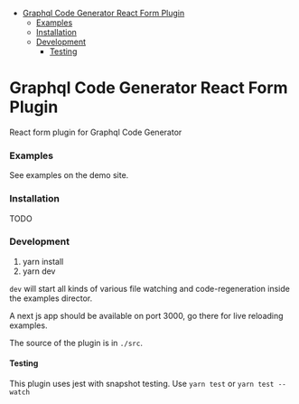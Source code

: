 
* [Graphql Code Generator React Form Plugin](#graphql-code-generator-react-form-plugin)
    * [Examples](#examples)
    * [Installation](#installation)
    * [Development](#development)
      * [Testing](#testing)

# Graphql Code Generator React Form Plugin

React form plugin for Graphql Code Generator

### Examples
See examples on the demo site.

### Installation
TODO

### Development
1. yarn install
2. yarn dev

`dev` will start all kinds of various file watching and code-regeneration inside the examples director.

A next js app should be available on port 3000, go there for live reloading examples.


The source of the plugin is in `./src`.

#### Testing
This plugin uses jest with snapshot testing. Use `yarn test` or `yarn test --watch`
